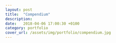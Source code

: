 ```yaml
---
layout: post
title:  "Compendium"
description:
date:   2018-04-06 17:00:30 +0100
category: portfolio
cover_url: /assets/img/portfolio/compendium.jpg
---
```

